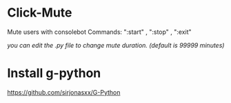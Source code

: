 # Click-Mute
Mute users with consolebot 
Commands: ":start" , ":stop" , ":exit"

*you can edit the .py file to change mute duration.   (default is 99999 minutes)*

# Install g-python
https://github.com/sirjonasxx/G-Python
